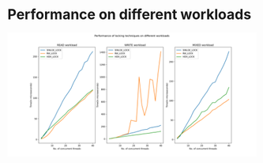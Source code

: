 # Performance on different workloads
<img src="plots/graph.png" alt="Performance on differnt workloads">
